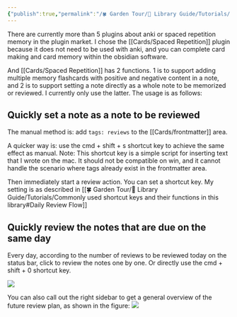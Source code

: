 ```yaml
---
{"publish":true,"permalink":"/🍀 Garden Tour/🧰 Library Guide/Tutorials/» My Review Workflow.md","aliases":"Review Notes","title":"» My Review Workflow","created":"2022-08-29","modified":"2023-03-14","published":"2025-07-09T09:48:57.979+08:00","tags":["review"],"cssclasses":""}
---
```


There are currently more than 5 plugins about anki or spaced repetition memory in the plugin market. I chose the [[Cards/Spaced Repetition]] plugin because it does not need to be used with anki, and you can complete card making and card memory within the obsidian software.

And [[Cards/Spaced Repetition]] has 2 functions. 1 is to support adding multiple memory flashcards with positive and negative content in a note, and 2 is to support setting a note directly as a whole note to be memorized or reviewed. I currently only use the latter. The usage is as follows:

## Quickly set a note as a note to be reviewed

The manual method is: add `tags: reviews` to the [[Cards/frontmatter]] area.

A quicker way is: use the cmd + shift + s shortcut key to achieve the same effect as manual.
	Note: This shortcut key is a simple script for inserting text that I wrote on the mac. It should not be compatible on win, and it cannot handle the scenario where tags already exist in the frontmatter area.

Then immediately start a review action. You can set a shortcut key. My setting is as described in [[🍀 Garden Tour/🧰 Library Guide/Tutorials/Commonly used shortcut keys and their functions in this library#Daily Review Flow]]

## Quickly review the notes that are due on the same day

Every day, according to the number of reviews to be reviewed today on the status bar, click to review the notes one by one. Or directly use the cmd + shift + 0 shortcut key.

![](https://img2.oldwinter.top/20220829210221.png)

You can also call out the right sidebar to get a general overview of the future review plan, as shown in the figure:
![](https://img2.oldwinter.top/20220829210140.png) 